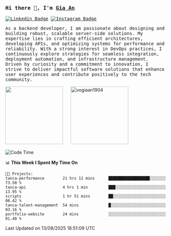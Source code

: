 ### <samp>Hi there 👋, I'm <a href="https://www.linkedin.com/in/vogiaan1904/" target="_blank">Gia An</a></samp>

<samp> [![Linkedin Badge](https://img.shields.io/badge/-LinkedIn-0e76a8?style=flat-square&logo=Linkedin&logoColor=white)](https://linkedin.com/in/vogiaan1904)
[![Instagram Badge](https://img.shields.io/badge/-Instagram-e4405f?style=flat-square&logo=Instagram&logoColor=white)](https://instagram.com/_.ja.ann_/) </samp> 

<samp>As a backend developer, I am passionate about designing and building robust, scalable server-side solutions. My expertise lies in crafting efficient architectures, developing APIs, and optimizing systems for performance and reliability. With a strong interest in DevOps practices, I continuously explore strategies for seamless integration, deployment automation, and infrastructure management. Driven by curiosity and a commitment to innovation, I strive to deliver impactful software solutions that enhance user experiences and contribute positively to the tech community.</samp>



<div>
  <img height="180em" src="https://github-readme-stats.vercel.app/api/top-langs/?username=vogiaan1904&show_icons=true&hide_border=true&layout=compact&langs_count=10&theme=transparent&include_orgs=true"/>
  &nbsp;&nbsp;&nbsp;&nbsp;
  <img height="180em" src="https://github-readme-stats.vercel.app/api?username=vogiaan1904&show_icons=true&hide_border=true&&count_private=true&include_all_commits=true&theme=transparent&locale=en" alt="vogiaan1904" />
</div>






<!--START_SECTION:waka-->
![Code Time](http://img.shields.io/badge/Code%20Time-1%2C305%20hrs%2010%20mins-blue)

📊 **This Week I Spent My Time On** 

```text
🐱‍💻 Projects: 
tanca-performance        21 hrs 12 mins      ██████████████████░░░░░░░   73.50 % 
tanca-api                4 hrs 1 min         ███░░░░░░░░░░░░░░░░░░░░░░   13.95 % 
scripts                  1 hr 51 mins        ██░░░░░░░░░░░░░░░░░░░░░░░   06.42 % 
tanca-talent-management  54 mins             █░░░░░░░░░░░░░░░░░░░░░░░░   03.16 % 
portfolio-website        24 mins             ░░░░░░░░░░░░░░░░░░░░░░░░░   01.40 % 
```


 Last Updated on 13/08/2025 18:51:09 UTC
<!--END_SECTION:waka-->
